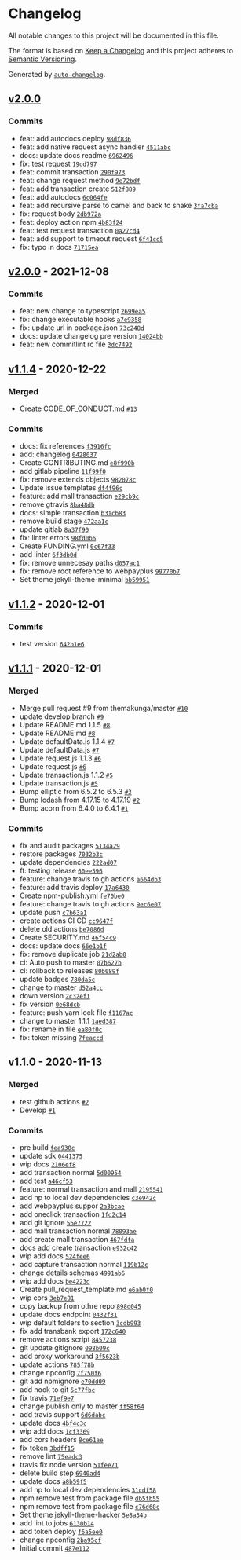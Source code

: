 # Changelog

All notable changes to this project will be documented in this file.

The format is based on [Keep a Changelog](https://keepachangelog.com/en/1.0.0/)
and this project adheres to [Semantic Versioning](https://semver.org/spec/v2.0.0.html).

Generated by [`auto-changelog`](https://github.com/CookPete/auto-changelog).

## [v2.0.0](https://github.com/42devs/transbank-sdk-node/compare/v2.0.0...v2.0.0)

### Commits

- feat: add autodocs deploy [`98df836`](https://github.com/42devs/transbank-sdk-node/commit/98df83649d58ae7ae81dd3ea7c23e104cfcba40d)
- feat: add native request async handler [`4511abc`](https://github.com/42devs/transbank-sdk-node/commit/4511abcb7d2f16d5cef313a7ba223d42a4eba6c2)
- docs: update docs readme [`6962496`](https://github.com/42devs/transbank-sdk-node/commit/6962496a2d7b83c9fda875d6539d1e5125ddd168)
- fix: test request [`19dd797`](https://github.com/42devs/transbank-sdk-node/commit/19dd7979244caf2be263672c2932b69cafcf664a)
- feat: commit transaction [`290f973`](https://github.com/42devs/transbank-sdk-node/commit/290f9735b3738b772bbfc932d45011b373f3c7f1)
- feat: change request method [`9e72bdf`](https://github.com/42devs/transbank-sdk-node/commit/9e72bdf54454b25af06d691cfceafe5bea62c361)
- feat: add transaction create [`512f889`](https://github.com/42devs/transbank-sdk-node/commit/512f889ff4a3f53640d65efedaaa8d2a83adc959)
- feat: add autodocs [`6c064fe`](https://github.com/42devs/transbank-sdk-node/commit/6c064fec2ddd3e32633f45e5cce9f4ef21075f0d)
- feat: add recursive parse to camel and back to snake [`3fa7cba`](https://github.com/42devs/transbank-sdk-node/commit/3fa7cba9c07bc338113ba38c007cedb99f175ceb)
- fix: request body [`2db972a`](https://github.com/42devs/transbank-sdk-node/commit/2db972a550e6b9311a8cd73bc286c74a2f543cf9)
- feat: deploy action npm [`4b83f24`](https://github.com/42devs/transbank-sdk-node/commit/4b83f2409f89b19b4809439ee695a2fa6a687ef2)
- feat: test request transaction [`0a27cd4`](https://github.com/42devs/transbank-sdk-node/commit/0a27cd42e9ea8ec31e0f07fdcfff8575bfad01d7)
- feat: add support to timeout request [`6f41cd5`](https://github.com/42devs/transbank-sdk-node/commit/6f41cd576698b465910b1642184a8928b12dd647)
- fix: typo in docs [`71715ea`](https://github.com/42devs/transbank-sdk-node/commit/71715ea59a89b8929cbafb97027eab89c9026cc3)

## [v2.0.0](https://github.com/42devs/transbank-sdk-node/compare/v1.1.4...v2.0.0) - 2021-12-08

### Commits

- feat: new change to typescript [`2699ea5`](https://github.com/42devs/transbank-sdk-node/commit/2699ea5267f621d494d0b207e3e986d89e106d51)
- fix: change executable hooks [`a7e9358`](https://github.com/42devs/transbank-sdk-node/commit/a7e9358a048629778d8f6d0209aa421580747f1a)
- fix: update url in package.json [`73c248d`](https://github.com/42devs/transbank-sdk-node/commit/73c248d054eb5bd7c8ada15a84d1356438b26c32)
- docs: update changelog pre version [`14024bb`](https://github.com/42devs/transbank-sdk-node/commit/14024bb04501f6550a22c68b7dab44454775eab1)
- feat: new commitlint rc file [`3dc7492`](https://github.com/42devs/transbank-sdk-node/commit/3dc74921ff9e48633d851ae5f6ba026980a4c58a)

## [v1.1.4](https://github.com/42devs/transbank-sdk-node/compare/v1.1.2...v1.1.4) - 2020-12-22

### Merged

- Create CODE_OF_CONDUCT.md [`#13`](https://github.com/42devs/transbank-sdk-node/pull/13)

### Commits

- docs: fix references [`f3916fc`](https://github.com/42devs/transbank-sdk-node/commit/f3916fc1fc6f2a14031edaaaadf762c375390945)
- add: changelog [`0428037`](https://github.com/42devs/transbank-sdk-node/commit/0428037aa3db9f59072b86c41534bd566b9c8120)
- Create CONTRIBUTING.md [`e8f990b`](https://github.com/42devs/transbank-sdk-node/commit/e8f990bee2956c9c0de69f93838b9abf8f172d32)
- add gitlab pipeline [`11f99f0`](https://github.com/42devs/transbank-sdk-node/commit/11f99f0ea2561125096dd3beb49e1a83e922c87d)
- fix: remove extends objects [`982078c`](https://github.com/42devs/transbank-sdk-node/commit/982078caff7932bfb0e960cdf53632cf393e9208)
- Update issue templates [`df4f96c`](https://github.com/42devs/transbank-sdk-node/commit/df4f96c1822bdf1162bb9b100c8eaeea4ddfcf49)
- feature: add mall transaction [`e29cb9c`](https://github.com/42devs/transbank-sdk-node/commit/e29cb9c3f273e7a3552d7e50c0179bf8464055a9)
- remove gtravis [`8ba48db`](https://github.com/42devs/transbank-sdk-node/commit/8ba48dba44a41f6aebd7b6ce2b7180f31ccfba31)
- docs: simple transaction [`b31cb83`](https://github.com/42devs/transbank-sdk-node/commit/b31cb83e0cb8be9bab0f0cbb9734e75d04764968)
- remove build stage [`472aa1c`](https://github.com/42devs/transbank-sdk-node/commit/472aa1c99bcdda2ad2e7d830a4daf8ef21198d2d)
- update gitlab [`8a37f90`](https://github.com/42devs/transbank-sdk-node/commit/8a37f9016e7444ce59d8ff763243aeaf67173dbd)
- fix: linter errors [`98fd0b6`](https://github.com/42devs/transbank-sdk-node/commit/98fd0b69b3bb2c2cd235c8e8b376b7f4a356f0e9)
- Create FUNDING.yml [`0c67f33`](https://github.com/42devs/transbank-sdk-node/commit/0c67f33dee155d37dea99c0374a4d5669d920d8c)
- add linter [`6f3db0d`](https://github.com/42devs/transbank-sdk-node/commit/6f3db0d9e3b6e4ad4e9d361c672e3b6deaab76ed)
- fix: remove unnecesay paths [`d057ac1`](https://github.com/42devs/transbank-sdk-node/commit/d057ac16b10cfb0b2478581b67e725c01c2228e8)
- fix: remove root reference to webpayplus [`99770b7`](https://github.com/42devs/transbank-sdk-node/commit/99770b72902ce0d300569f8e10127ed31df43e50)
- Set theme jekyll-theme-minimal [`bb59951`](https://github.com/42devs/transbank-sdk-node/commit/bb59951c2e93fb3b49c7807e6945decceddaff13)

## [v1.1.2](https://github.com/42devs/transbank-sdk-node/compare/v1.1.1...v1.1.2) - 2020-12-01

### Commits

- test version [`642b1e6`](https://github.com/42devs/transbank-sdk-node/commit/642b1e6b06a34f35956c9554370d7033260cca0c)

## [v1.1.1](https://github.com/42devs/transbank-sdk-node/compare/v1.1.0...v1.1.1) - 2020-12-01

### Merged

- Merge pull request #9 from themakunga/master [`#10`](https://github.com/42devs/transbank-sdk-node/pull/10)
- update develop branch [`#9`](https://github.com/42devs/transbank-sdk-node/pull/9)
- Update README.md 1.1.5 [`#8`](https://github.com/42devs/transbank-sdk-node/pull/8)
- Update README.md [`#8`](https://github.com/42devs/transbank-sdk-node/pull/8)
- Update defaultData.js 1.1.4 [`#7`](https://github.com/42devs/transbank-sdk-node/pull/7)
- Update defaultData.js [`#7`](https://github.com/42devs/transbank-sdk-node/pull/7)
- Update request.js 1.1.3 [`#6`](https://github.com/42devs/transbank-sdk-node/pull/6)
- Update request.js [`#6`](https://github.com/42devs/transbank-sdk-node/pull/6)
- Update transaction.js 1.1.2 [`#5`](https://github.com/42devs/transbank-sdk-node/pull/5)
- Update transaction.js [`#5`](https://github.com/42devs/transbank-sdk-node/pull/5)
- Bump elliptic from 6.5.2 to 6.5.3 [`#3`](https://github.com/42devs/transbank-sdk-node/pull/3)
- Bump lodash from 4.17.15 to 4.17.19 [`#2`](https://github.com/42devs/transbank-sdk-node/pull/2)
- Bump acorn from 6.4.0 to 6.4.1 [`#1`](https://github.com/42devs/transbank-sdk-node/pull/1)

### Commits

- fix and audit packages [`5134a29`](https://github.com/42devs/transbank-sdk-node/commit/5134a296fe59e8907fe93b851c95e694a88c11cc)
- restore packages [`7032b3c`](https://github.com/42devs/transbank-sdk-node/commit/7032b3c725350516a7d86d88d37028c06efdb0cd)
- update dependencies [`222ad07`](https://github.com/42devs/transbank-sdk-node/commit/222ad07a683c79ce03425d550abbe463fc01e716)
- ft: testing release [`60ee596`](https://github.com/42devs/transbank-sdk-node/commit/60ee59601460e4ffc0b77e7813fb5cee7a7966e4)
- feature: change travis to gh actions [`a664db3`](https://github.com/42devs/transbank-sdk-node/commit/a664db35c8cdde88aca847c53855ae327ca03a0d)
- feature: add travis deploy [`17a6430`](https://github.com/42devs/transbank-sdk-node/commit/17a64306f75fa3eececd5e408d87db870786b467)
- Create npm-publish.yml [`fe70be0`](https://github.com/42devs/transbank-sdk-node/commit/fe70be0ab7e7cb5d3f545e1e96b180b77faf9b22)
- feature: change travis to gh actions [`9ec6e07`](https://github.com/42devs/transbank-sdk-node/commit/9ec6e07a04d2acea27d16ade51b25385abf37a54)
- update push [`c7b63a1`](https://github.com/42devs/transbank-sdk-node/commit/c7b63a17cd9c56327ab9813cdc813a3f31264e53)
- create actions CI CD [`cc9647f`](https://github.com/42devs/transbank-sdk-node/commit/cc9647f4f6b696509da415d0ad927e7d4cdeffc2)
- delete old actions [`be7086d`](https://github.com/42devs/transbank-sdk-node/commit/be7086d0d29891380e2e415972a45306a2bf2359)
- Create SECURITY.md [`46f54c9`](https://github.com/42devs/transbank-sdk-node/commit/46f54c95f4864cf42668fc45db25145b8cbb083c)
- docs: update docs [`66e1b1f`](https://github.com/42devs/transbank-sdk-node/commit/66e1b1f9abaed6bf78a91e5c7eb4116d2bbf4f2b)
- fix: remove duplicate job [`21d2ab0`](https://github.com/42devs/transbank-sdk-node/commit/21d2ab01a2cee3e21539f30cd28d1435b0fde338)
- ci: Auto push to master [`07b627b`](https://github.com/42devs/transbank-sdk-node/commit/07b627b39f87b88b749c4aac94d22e25a9de209b)
- ci: rollback to releases [`80b089f`](https://github.com/42devs/transbank-sdk-node/commit/80b089f4062fd0745192c5cda510056915a7145f)
- update badges [`780da5c`](https://github.com/42devs/transbank-sdk-node/commit/780da5c17e6b19cd3cc84c914d44b7c0df4cb921)
- change to master [`d52a4cc`](https://github.com/42devs/transbank-sdk-node/commit/d52a4cc08977fdfb3e77f811d2d292b53701a573)
- down version [`2c32ef1`](https://github.com/42devs/transbank-sdk-node/commit/2c32ef19c6db257f9848f74238dd7ec7577d1f5e)
- fix version [`0e68dcb`](https://github.com/42devs/transbank-sdk-node/commit/0e68dcb1efed7bb787c1afc95e07d911658990a6)
- feature: push yarn lock file [`f1167ac`](https://github.com/42devs/transbank-sdk-node/commit/f1167acf2c70d7e28e6d40553c038151db248a07)
- change to master 1.1.1 [`1aed387`](https://github.com/42devs/transbank-sdk-node/commit/1aed3875f19188ac4473e292883c336800cdfb4a)
- fix: rename in file [`ea80f0c`](https://github.com/42devs/transbank-sdk-node/commit/ea80f0ca01f6c082be9db5884f61a21fa43c1d35)
- fix: token missing [`7feaccd`](https://github.com/42devs/transbank-sdk-node/commit/7feaccdd7c0c6f6ad2fcb7d0c7db589a82a69cd0)

## v1.1.0 - 2020-11-13

### Merged

- test github actions [`#2`](https://github.com/42devs/transbank-sdk-node/pull/2)
- Develop [`#1`](https://github.com/42devs/transbank-sdk-node/pull/1)

### Commits

- pre build [`fea930c`](https://github.com/42devs/transbank-sdk-node/commit/fea930c10cb0eafff1854d4863d92cfdab47744c)
- update sdk [`0441375`](https://github.com/42devs/transbank-sdk-node/commit/044137539c58084bfdc387a7114563c073a43478)
- wip docs [`2106ef8`](https://github.com/42devs/transbank-sdk-node/commit/2106ef8ac5ca4edca543c835acd5aa2a803e171a)
- add transaction normal [`5d00954`](https://github.com/42devs/transbank-sdk-node/commit/5d0095482dab7dea33af1a79cfe7b5ec751d2573)
- add test [`a46cf53`](https://github.com/42devs/transbank-sdk-node/commit/a46cf53581f1ad7a771030b1e529aa998d38c27d)
- feature: normal transaction and mall [`2195541`](https://github.com/42devs/transbank-sdk-node/commit/2195541841efeea7e224bf22c6cd513ef2cce172)
- add np to local dev dependencies [`c3e942c`](https://github.com/42devs/transbank-sdk-node/commit/c3e942cb25cb5e9a4fc66d84da4dd0e3afe984f0)
- add webpayplus suppor [`2a3bcae`](https://github.com/42devs/transbank-sdk-node/commit/2a3bcaeecc731014740a5b2b32fbfbd465d1835f)
- add oneclick transaction [`1fd2c14`](https://github.com/42devs/transbank-sdk-node/commit/1fd2c1454812aee3379b0668157536559211b1db)
- add git ignore [`56e7722`](https://github.com/42devs/transbank-sdk-node/commit/56e7722676fa43027dfa8ed88b204ad05577843d)
- add mall transaction normal [`78093ae`](https://github.com/42devs/transbank-sdk-node/commit/78093aedb0ea0439849ac1127b9aba7ca772f207)
- add create mall transaction [`467fdfa`](https://github.com/42devs/transbank-sdk-node/commit/467fdfacaa714af4c3cd3a6a31db50d96ad8a27e)
- docs add create transaction [`e932c42`](https://github.com/42devs/transbank-sdk-node/commit/e932c4280fdcf4ebc71b35703a4341d6bc6390f7)
- wip add docs [`524fee6`](https://github.com/42devs/transbank-sdk-node/commit/524fee60f3a38985453226294521aaa1041d68a5)
- add capture transaction normal [`119b12c`](https://github.com/42devs/transbank-sdk-node/commit/119b12c09b93472148892fddc34cd8099e0911f4)
- change details schemas [`4991ab6`](https://github.com/42devs/transbank-sdk-node/commit/4991ab66bbd3e8085c748ebaaf6adb41dc3968f5)
- wip add docs [`be4223d`](https://github.com/42devs/transbank-sdk-node/commit/be4223d80aba4c9c3538797f2ef0451f3bff77d1)
- Create pull_request_template.md [`e6ab0f0`](https://github.com/42devs/transbank-sdk-node/commit/e6ab0f05dc5763350f7765d6e557807c272001bc)
- wip cors [`3eb7e81`](https://github.com/42devs/transbank-sdk-node/commit/3eb7e81d26accb6c48752752f68a89f2c4df6876)
- copy backup from othre repo [`898d045`](https://github.com/42devs/transbank-sdk-node/commit/898d04538c6b113bb101f7f62e92d786513a44e6)
- update docs endpoint [`0432f31`](https://github.com/42devs/transbank-sdk-node/commit/0432f319eff82c78c1032a0ae7d1b3ef42e6d50c)
- wip default folders to section [`3cdb993`](https://github.com/42devs/transbank-sdk-node/commit/3cdb993e03ce954fe7a2c7057542c4722a5dbf96)
- fix add transbank export [`172c640`](https://github.com/42devs/transbank-sdk-node/commit/172c640c697a8d4f9a44bf1e3ad695da4084b5eb)
- remove actions script [`8457238`](https://github.com/42devs/transbank-sdk-node/commit/84572389a6b12f04f08f841469d6186adfadbaae)
- git update gitignore [`098b09c`](https://github.com/42devs/transbank-sdk-node/commit/098b09c174b276ccc6c4b40153df8d56fdc17b90)
- add proxy workaround [`3f5623b`](https://github.com/42devs/transbank-sdk-node/commit/3f5623be72d47634c87fcc97f381a1cc27a97e13)
- update actions [`785f78b`](https://github.com/42devs/transbank-sdk-node/commit/785f78bb904bc6fe1aeabd075ee2073f027c4c44)
- change npconfig [`7f750f6`](https://github.com/42devs/transbank-sdk-node/commit/7f750f6dbf58ab411c1f9ff04413ff24f54cc8f0)
- git add npmignore [`e70dd09`](https://github.com/42devs/transbank-sdk-node/commit/e70dd096d8e3a595afdb95cbe46ffbedbe4ac191)
- add hook to git [`5c77fbc`](https://github.com/42devs/transbank-sdk-node/commit/5c77fbc9d3a436bad41228b50a7b43a36da3fe97)
- fix travis [`71ef9e7`](https://github.com/42devs/transbank-sdk-node/commit/71ef9e71f58591ca8a7fd039316711d7f9d55396)
- change publish only to master [`ff58f64`](https://github.com/42devs/transbank-sdk-node/commit/ff58f64b08cb33895a96c73f03ea97ada25f20f1)
- add travis support [`6d6dabc`](https://github.com/42devs/transbank-sdk-node/commit/6d6dabc8a546d7ce5fd28ab2572d86698fe59414)
- update docs [`4bf4c3c`](https://github.com/42devs/transbank-sdk-node/commit/4bf4c3cfc438f3a5b6a356347df851bc268ef6f7)
- wip add docs [`1cf3369`](https://github.com/42devs/transbank-sdk-node/commit/1cf3369795045c8504e9aed1ee675868025ea728)
- add cors headers [`8ce61ae`](https://github.com/42devs/transbank-sdk-node/commit/8ce61ae6deff119114bfbeecad0b6c40ce996477)
- fix token [`3bdff15`](https://github.com/42devs/transbank-sdk-node/commit/3bdff15387c994bb01e2cecdd37361f0336528cb)
- remove lint [`75eadc3`](https://github.com/42devs/transbank-sdk-node/commit/75eadc33c02984dbffaafdb82bb1226125ad8945)
- travis fix node version [`51fee71`](https://github.com/42devs/transbank-sdk-node/commit/51fee71c99f4733232edcd57e808384fe703832e)
- delete build step [`6940ad4`](https://github.com/42devs/transbank-sdk-node/commit/6940ad4a3c0816a2af198368a8d5452db6dcd982)
- update docs [`a8b59f5`](https://github.com/42devs/transbank-sdk-node/commit/a8b59f510058194c854eaa3026adf55e7a16be4b)
- add np to local dev dependencies [`31cdf58`](https://github.com/42devs/transbank-sdk-node/commit/31cdf58ecaf171a21b1ffd19bb548b7a61a18fb2)
- npm remove test from package file [`db5fb55`](https://github.com/42devs/transbank-sdk-node/commit/db5fb5580bb5ae9767751da255aaf2c454bebb51)
- npm remove test from package file [`c76d68c`](https://github.com/42devs/transbank-sdk-node/commit/c76d68c29b0a3ddd77c562297499dc1bc92fe753)
- Set theme jekyll-theme-hacker [`5e8a34b`](https://github.com/42devs/transbank-sdk-node/commit/5e8a34b1f138d1333c0469d4159ae81af20c45a2)
- add lint to jobs [`6130b14`](https://github.com/42devs/transbank-sdk-node/commit/6130b14aece71dd7ae4713550b069daec92e70e1)
- add token deploy [`f6a5ee0`](https://github.com/42devs/transbank-sdk-node/commit/f6a5ee098bd6d8814b5b8259a69d4f8b6c5202ea)
- change npconfig [`2ba95cf`](https://github.com/42devs/transbank-sdk-node/commit/2ba95cf37f211b95d25ec434b0881c636c6e0b0c)
- Initial commit [`487e112`](https://github.com/42devs/transbank-sdk-node/commit/487e1124814d31b701606fa8f809052e69dda12f)
